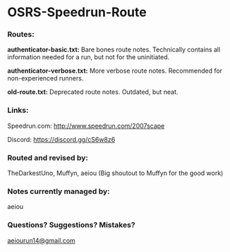 # OSRS-Speedrun-Route

### Routes:

**authenticator-basic.txt:** Bare bones route notes. Technically contains all information needed for a run, but not for the uninitiated.

**authenticator-verbose.txt:** More verbose route notes. Recommended for non-experienced runners.

 **old-route.txt:** Deprecated route notes. Outdated, but neat.


### Links:

Speedrun.com: http://www.speedrun.com/2007scape

Discord: https://discord.gg/cS6w8z6


### Routed and revised by:

TheDarkestUno, Muffyn, aeiou
(Big shoutout to Muffyn for the good work)

### Notes currently managed by:

aeiou


### Questions? Suggestions? Mistakes?

aeiourun14@gmail.com
